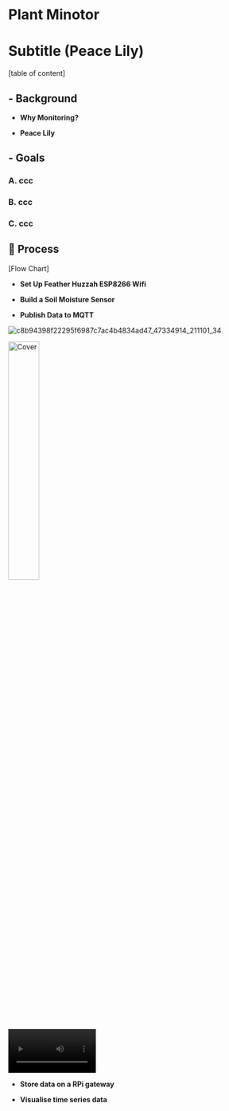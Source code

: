 # Plant Minotor

# Subtitle (Peace Lily)

[table of content]

## - Background

- **Why Monitoring?**

- **Peace Lily**


## - Goals

### A. ccc
### B. ccc
### C. ccc


## :rocket: Process


[Flow Chart]



- **Set Up Feather Huzzah ESP8266 Wifi**


- **Build a Soil Moisture Sensor**


- **Publish Data to MQTT**










![c8b94398f22295f6987c7ac4b4834ad47_47334914_211101_34](https://user-images.githubusercontent.com/52306317/139717087-7152ef0e-aeb5-4b2a-924e-cb1cc0cbe2de.jpg)


<img src="https://user-images.githubusercontent.com/52306317/139717087-7152ef0e-aeb5-4b2a-924e-cb1cc0cbe2de.jpg" alt="Cover" width="35%"/>


<video src="
https://user-images.githubusercontent.com/52306317/139717019-878370eb-f470-4fd0-84df-83938561631a.mp4" type="video/mp4" width="35%"/>






- **Store data on a RPi gateway**




- **Visualise time series data**
